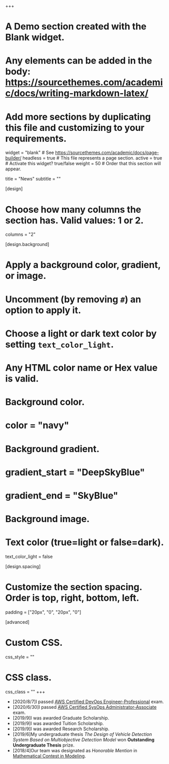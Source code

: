 +++
# A Demo section created with the Blank widget.
# Any elements can be added in the body: https://sourcethemes.com/academic/docs/writing-markdown-latex/
# Add more sections by duplicating this file and customizing to your requirements.

widget = "blank"  # See https://sourcethemes.com/academic/docs/page-builder/
headless = true  # This file represents a page section.
active = true  # Activate this widget? true/false
weight = 50  # Order that this section will appear.

title = "News"
subtitle = ""

[design]
  # Choose how many columns the section has. Valid values: 1 or 2.
  columns = "2"

[design.background]
  # Apply a background color, gradient, or image.
  #   Uncomment (by removing `#`) an option to apply it.
  #   Choose a light or dark text color by setting `text_color_light`.
  #   Any HTML color name or Hex value is valid.

  # Background color.
  # color = "navy"
  
  # Background gradient.
  # gradient_start = "DeepSkyBlue"
  # gradient_end = "SkyBlue"
  
  # Background image.

  # Text color (true=light or false=dark).
  text_color_light = false

[design.spacing]
  # Customize the section spacing. Order is top, right, bottom, left.
  padding = ["20px", "0", "20px", "0"]

[advanced]
 # Custom CSS. 
 css_style = ""
 
 # CSS class.
 css_class = ""
+++

* [2020/8/7]I passed [AWS Certified DevOps Engineer-Professional](https://drive.google.com/file/d/10X47OFCgxO3lwiWlKHo6JMB8AkLTkiCi/view?usp=sharing) exam.
* [2020/6/30]I passed [AWS Certified SysOps Administrator-Associate](https://drive.google.com/file/d/1jzZC62AZZhM_6AoLbo-GSKHJje6jEulk/view?usp=sharing) exam.
* [2019/9]I was awarded Graduate Scholarship.
* [2019/9]I was awarded Tuition Scholarship.
* [2019/9]I was awarded Research Scholarship.
* [2019/6]My undergraduate thesis _The Design of Vehicle Detection System Based on Multiobjective Detection Model_ won **Outstanding Undergraduate Thesis** prize.
* [2018/4]Our team was designated as _Honorable Mention_ in [Mathematical Contest in Modeling](https://www.comap.com/undergraduate/contests/mcm/).
